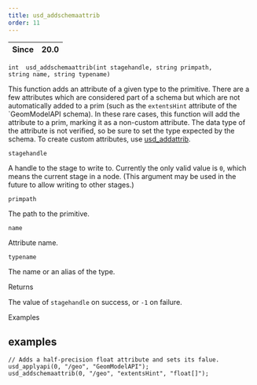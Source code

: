 ```yaml
---
title: usd_addschemaattrib
order: 11
---
```

| Since | 20.0 |
| --- | --- |

`int  usd_addschemaattrib(int stagehandle, string primpath, string name, string typename)`

This function adds an attribute of a given type to the primitive. There are a few attributes which are considered part of a schema but which are not automatically added to a prim (such as the `extentsHint` attribute of the \`GeomModelAPI schema). In these rare cases, this function will add the attribute to a prim, marking it as a non-custom attribute. The data type of the attribute is not verified, so be sure to set the type expected by the schema. To create custom attributes, use [usd_addattrib](./usd_addattrib "Creates an attribute of a given type on a primitive.").

`stagehandle`

A handle to the stage to write to. Currently the only valid value is `0`, which means the current stage in a node. (This argument may be used in the future to allow writing to other stages.)

`primpath`

The path to the primitive.

`name`

Attribute name.

`typename`

The name or an alias of the type.

Returns

The value of `stagehandle` on success, or `-1` on failure.

Examples

## examples

```vex
// Adds a half-precision float attribute and sets its falue.
usd_applyapi(0, "/geo", "GeomModelAPI");
usd_addschemaattrib(0, "/geo", "extentsHint", "float[]");

```
